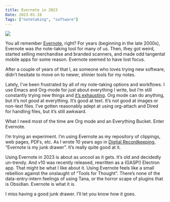 ```yaml
---
title: Evernote in 2023
Date: 2023-01-18
Tags: ["notetaking", "software"]
---
```


![]( /img/small/evernote.png )


You all remember [Evernote](https://evernote.com/), right? For years (beginning in the late 2000s), Evernote was _the_ note-taking tool for many of us. Then, they got weird, started selling merchandise and branded scanners, and made odd tangental mobile apps for some reason. Evernote seemed to have lost focus.

After a couple of years of that I, as someone who loves trying new software, didn’t hesitate to move on to newer, shinier tools for my notes.

Lately, I’ve been frustrated by all of my note-taking options and workflows. I use Emacs and Org-mode for just about everything I write, but I’m still constantly trying new things and [it’s exhausting](/posts/2022/personal-knowledge-management). Org mode can do anything, but it’s not _good_ at everything. It’s good at text. It’s not good at images or non-text files. I’ve gotten reasonably adept at using org-attach and Dired for handling files, but it’s still awkward.

What I need most of the time are Org mode and an Everything Bucket. Enter Evernote.

I’m trying an experiment. I’m using Evernote as my repository of clippings, web pages, PDFs, etc. As I wrote 10 years ago in [Digital Recordkeeping](https://archive.baty.net/2013/digital-recordkeeping/), “Evernote is my junk drawer”. It’s really quite good at it.

Using Evernote in 2023 is about as uncool as it gets. It’s old and decidedly un-trendy. And v10 was recently released, rewritten as a (GASP!) Electron app. That might be what I like about it. Using Evernote feels like a small rebellion against the onslaught of “Tools for Thought”. There’s none of the data-entry-intern feelings of using Tana, or the horror scape of plugins that is Obsidian. Evernote is what it is.

I miss having a good junk drawer. I’ll let you know how it goes.

